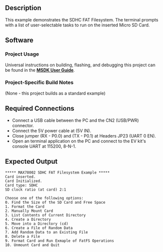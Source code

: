 ## Description

This example demonstrates the SDHC FAT Filesystem. The terminal prompts with a list of user-selectable tasks to run on the inserted Micro SD Card.

## Software

### Project Usage

Universal instructions on building, flashing, and debugging this project can be found in the **[MSDK User Guide](https://analogdevicesinc.github.io/msdk/USERGUIDE/)**.

### Project-Specific Build Notes

(None - this project builds as a standard example)

## Required Connections

-   Connect a USB cable between the PC and the CN2 (USB/PWR) connector.
-   Connect the 5V power cable at (5V IN).
-   Close jumper (RX - P0.0) and (TX - P0.1) at Headers JP23 (UART 0 EN).
-   Open an terminal application on the PC and connect to the EV kit's console UART at 115200, 8-N-1.

## Expected Output

```
***** MAX78002 SDHC FAT Filesystem Example *****
Card inserted.
Card Initialized.
Card type: SDHC
SD clock ratio (at card) 2:1

Choose one of the following options:
0. Find the Size of the SD Card and Free Space
1. Format the Card
2. Manually Mount Card
3. List Contents of Current Directory
4. Create a Directory
5. Move into a Directory (cd)
6. Create a File of Random Data
7. Add Random Data to an Existing File
8. Delete a File
9. Format Card and Run Exmaple of FatFS Operations
10. Unmount Card and Quit

```

